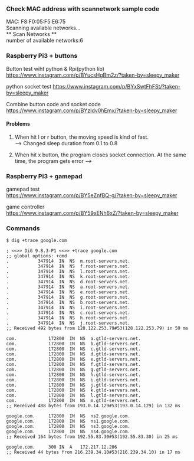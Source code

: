 ### Check MAC address with scannetwork sample code  
MAC: F8:F0:05:F5:E6:75  
Scanning available networks...  
** Scan Networks **  
number of available networks:6  

### Raspberry Pi3 + buttons
Button test wiht python & Rpi(python lib)  
https://www.instagram.com/p/BYucsHgBm2z/?taken-by=sleepy_maker  
  

python socket test
https://www.instagram.com/p/BYxSwtFhFSt/?taken-by=sleepy_maker
  
  
Combine button code and socket code  
https://www.instagram.com/p/BYzIdv0hEmx/?taken-by=sleepy_maker
  
#### Problems
1. When hit l or r button, the moving speed is kind of fast.  
--> Changed sleep duration from 0.1 to 0.8  
  
  
2. When hit x button, the program closes socket connection. At the same time, the program gets error
-->

### Raspberry Pi3 + gamepad
gamepad test  
https://www.instagram.com/p/BY5eZnfBQ-g/?taken-by=sleepy_maker  
  
  
game controller  
https://www.instagram.com/p/BY59xENh6xZ/?taken-by=sleepy_maker


### Commands
```shell
$ dig +trace google.com

; <<>> DiG 9.8.3-P1 <<>> +trace google.com
;; global options: +cmd
.			347914	IN	NS	m.root-servers.net.
.			347914	IN	NS	f.root-servers.net.
.			347914	IN	NS	l.root-servers.net.
.			347914	IN	NS	k.root-servers.net.
.			347914	IN	NS	d.root-servers.net.
.			347914	IN	NS	a.root-servers.net.
.			347914	IN	NS	e.root-servers.net.
.			347914	IN	NS	g.root-servers.net.
.			347914	IN	NS	b.root-servers.net.
.			347914	IN	NS	i.root-servers.net.
.			347914	IN	NS	c.root-servers.net.
.			347914	IN	NS	h.root-servers.net.
.			347914	IN	NS	j.root-servers.net.
;; Received 492 bytes from 128.122.253.79#53(128.122.253.79) in 59 ms

com.			172800	IN	NS	a.gtld-servers.net.
com.			172800	IN	NS	b.gtld-servers.net.
com.			172800	IN	NS	c.gtld-servers.net.
com.			172800	IN	NS	d.gtld-servers.net.
com.			172800	IN	NS	e.gtld-servers.net.
com.			172800	IN	NS	f.gtld-servers.net.
com.			172800	IN	NS	g.gtld-servers.net.
com.			172800	IN	NS	h.gtld-servers.net.
com.			172800	IN	NS	i.gtld-servers.net.
com.			172800	IN	NS	j.gtld-servers.net.
com.			172800	IN	NS	k.gtld-servers.net.
com.			172800	IN	NS	l.gtld-servers.net.
com.			172800	IN	NS	m.gtld-servers.net.
;; Received 488 bytes from 193.0.14.129#53(193.0.14.129) in 132 ms

google.com.		172800	IN	NS	ns2.google.com.
google.com.		172800	IN	NS	ns1.google.com.
google.com.		172800	IN	NS	ns3.google.com.
google.com.		172800	IN	NS	ns4.google.com.
;; Received 164 bytes from 192.55.83.30#53(192.55.83.30) in 25 ms

google.com.		300	IN	A	172.217.12.206
;; Received 44 bytes from 216.239.34.10#53(216.239.34.10) in 17 ms
```
